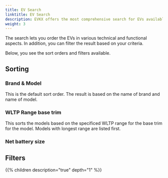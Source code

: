 ```yaml
---
title: EV Search
linktitle: EV Search
description: EVKX offers the most comprehensive search for EVs available online. This guide guides you on how to get the most out of this feature.
weight: 3
---
```


The search lets you order the EVs in various technical and functional aspects. In addition, you can filter the result based on your criteria. 

Below, you see the sort orders and filters available.

## Sorting

### Brand & Model

This is the default sort order. The result is based on the name of brand and name of model.

### WLTP Range base trim

This sorts the models based on the specificed WLTP range for the base trim for the model.
Models with longest range are listed first.

### Net battery size



## Filters




{{% children description="true" depth="1" %}}
